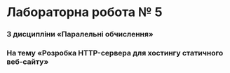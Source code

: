 # Лабораторна робота № 5
### З дисципліни «Паралельні обчислення»
### На тему «Розробка HTTP-сервера для хостингу статичного веб-сайту»
